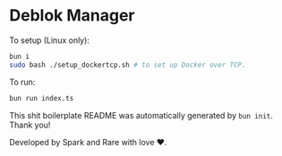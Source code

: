 # Deblok Manager
To setup (Linux only):

```bash
bun i
sudo bash ./setup_dockertcp.sh # to set up Docker over TCP.
```

To run:

```bash
bun run index.ts
```

This shit boilerplate README was automatically generated by `bun init`. Thank you!

Developed by Spark and Rare with love ❤️.
